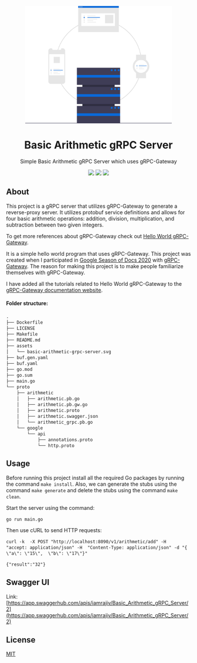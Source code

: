 <div align="center">
<img src="assets/basic-arithmetic-grpc-server.svg" height="auto" width="400" />
<br />
<h1>Basic Arithmetic gRPC Server</h1>
<p>
Simple Basic Arithmetic gRPC Server which uses gRPC-Gateway
</p>
<a href="https://github.com/iamrajiv/basic-arithmetic-grpc-server/network/members"><img src="https://img.shields.io/github/forks/iamrajiv/basic-arithmetic-grpc-server?color=0969da&style=for-the-badge" height="auto" width="auto" /></a>
<a href="https://github.com/iamrajiv/basic-arithmetic-grpc-server/stargazers"><img src="https://img.shields.io/github/stars/iamrajiv/basic-arithmetic-grpc-server?color=0969da&style=for-the-badge" height="auto" width="auto" /></a>
<a href="https://github.com/iamrajiv/basic-arithmetic-grpc-server/blob/main/LICENSE"><img src="https://img.shields.io/github/license/iamrajiv/basic-arithmetic-grpc-server?color=0969da&style=for-the-badge" height="auto" width="auto" /></a>
</div>

## About

This project is a gRPC server that utilizes gRPC-Gateway to generate a reverse-proxy server. It utilizes protobuf service definitions and allows for four basic arithmetic operations: addition, division, multiplication, and subtraction between two given integers.

To get more references about gRPC-Gateway check out [Hello World gRPC-Gateway](https://github.com/iamrajiv/helloworld-grpc-gateway).

It is a simple hello world program that uses gRPC-Gateway. This project was created when I participated in [Google Season of Docs 2020](https://github.com/iamrajiv/GSoD-2020) with [gRPC-Gateway](https://github.com/grpc-ecosystem/grpc-gateway). The reason for making this project is to make people familiarize themselves with gRPC-Gateway.

I have added all the tutorials related to Hello World gRPC-Gateway to the [gRPC-Gateway documentation website](https://grpc-ecosystem.github.io/grpc-gateway/docs/tutorials/).

#### Folder structure:

```shell
.
├── Dockerfile
├── LICENSE
├── Makefile
├── README.md
├── assets
│   └── basic-arithmetic-grpc-server.svg
├── buf.gen.yaml
├── buf.yaml
├── go.mod
├── go.sum
├── main.go
└── proto
    ├── arithmetic
    │   ├── arithmetic.pb.go
    │   ├── arithmetic.pb.gw.go
    │   ├── arithmetic.proto
    │   ├── arithmetic.swagger.json
    │   └── arithmetic_grpc.pb.go
    └── google
        └── api
            ├── annotations.proto
            └── http.proto
```

## Usage

Before running this project install all the required Go packages by running the command `make install`. Also, we can generate the stubs using the command `make generate` and delete the stubs using the command `make clean`.

Start the server using the command:

```shell
go run main.go
```

Then use cURL to send HTTP requests:

```shell
curl -k  -X POST "http://localhost:8090/v1/arithmetic/add" -H  "accept: application/json" -H  "Content-Type: application/json" -d "{  \"a\": \"15\",  \"b\": \"17\"}"
```

```shell
{"result":"32"}
```

## Swagger UI

Link: [https://app.swaggerhub.com/apis/iamrajiv/Basic_Arithmetic_gRPC_Server/2](https://app.swaggerhub.com/apis/iamrajiv/Basic_Arithmetic_gRPC_Server/2)

## License

[MIT](https://github.com/iamrajiv/basic-arithmetic-grpc-server/blob/main/LICENSE)
